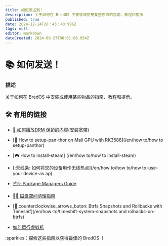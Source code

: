 ```yaml
---
title: 如何发送到！
description: 关于如何在 BredOS 中安装或使用某些东西的指南、教程和提示
published: true
date: 2024-12-14T20：43：43.996Z
tags: null
editor: markdown
dateCreated: 2024-08-27T06:01:06.954Z
---
```


# 📚 如何发送！

### **描述**

关于如何在 BredOS 中安装或使用某些物品的指南、教程和提示。

## 🛠️ 有用的链接

- [🎥 如何播放DRM 保护的内容(安装宽带)](/en/how-to/widevine-watch-drm-content)

- [🐾 How to setup-pan-thor on Mali GPU with RK3588](/en/how to/how to setup-panthor)

- [🎮 How to install-steam] (/en/how to/how to install-steam)

- [:天线条: 如何将您的设备用作无线热点](/en/how to/how to/how to-use-your device-as ap)

- [📦✨ Package Managers Guide](/en/how-to/package-management)

- [🧹💾 磁盘空间清理指南](/en/how-to/free-spacup)

- [📸:counterclockwise_arrows_buton: Btrfs Snapshots and Rollbacks with Timeshif](/en/how-to/timeshift-system-snapshots and rolbacks-on-btrfs)

- [如何运行虚拟机](/en/how-to/run-vms)

:sparkles：探索这些指南以获得最佳的 BredOS ！
